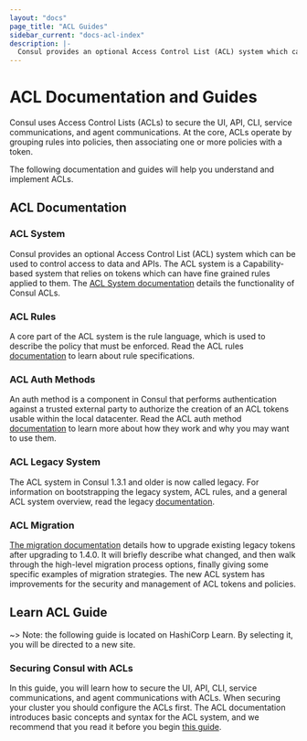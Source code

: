 ```yaml
---
layout: "docs"
page_title: "ACL Guides"
sidebar_current: "docs-acl-index"
description: |-
  Consul provides an optional Access Control List (ACL) system which can be used to control access to data and APIs. Select the following guide for your use case.
---
```


# ACL Documentation and Guides

Consul uses Access Control Lists (ACLs) to secure the UI, API, CLI, service
communications, and agent communications. At the core, ACLs operate by grouping
rules into policies, then associating one or more policies with a token.

The following documentation and guides will help you understand and implement
ACLs.

## ACL Documentation

### ACL System

Consul provides an optional Access Control List (ACL) system which can be used
to control access to data and APIs. The ACL system is a Capability-based system
that relies on tokens which can have fine grained rules applied to them. The
[ACL System documentation](/docs/acl/acl-system.html) details the functionality
of Consul ACLs.

### ACL Rules

A core part of the ACL system is the rule language, which is used to describe
the policy that must be enforced. Read the ACL rules
[documentation](/docs/acl/acl-rules.html) to learn about rule specifications. 

### ACL Auth Methods

An auth method is a component in Consul that performs authentication against a
trusted external party to authorize the creation of an ACL tokens usable within
the local datacenter. Read the ACL auth method
[documentation](/docs/acl/acl-auth-methods.html) to learn more about how they
work and why you may want to use them.

### ACL Legacy System

The ACL system in Consul 1.3.1 and older is now called legacy. For information
on bootstrapping the legacy system, ACL rules, and a general ACL system
overview, read the legacy [documentation](/docs/acl/acl-legacy.html).

### ACL Migration

[The migration documentation](/docs/acl/acl-migrate-tokens.html) details how to
upgrade existing legacy tokens after upgrading to 1.4.0. It will briefly
describe what changed, and then walk through the high-level migration process
options, finally giving some specific examples of migration strategies. The new
ACL system has improvements for the security and management of ACL tokens and
policies.

## Learn ACL Guide

~> Note: the following guide is located on HashiCorp Learn. By selecting it,
you will be directed to a new site.

### Securing Consul with ACLs

In this guide, you will learn how to secure the UI, API, CLI, service
communications, and agent communications with ACLs. When securing your cluster
you should configure the ACLs first. The ACL documentation introduces basic
concepts and syntax for the ACL system, and we recommend that you read it
before you begin [this
guide](https://learn.hashicorp.com/consul/security-networking/production-acls).
